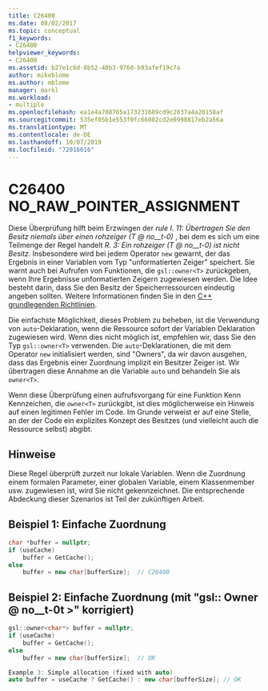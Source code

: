 ```yaml
---
title: C26400
ms.date: 08/02/2017
ms.topic: conceptual
f1_keywords:
- C26400
helpviewer_keywords:
- C26400
ms.assetid: b27e1c6d-8b52-40b3-9760-b93afef19c7a
author: mikeblome
ms.author: mblome
manager: markl
ms.workload:
- multiple
ms.openlocfilehash: ea1e4a708765a173231689cd9c2037a4a20158af
ms.sourcegitcommit: 535ef05b1e553f0fc66082cd2e0998817eb2a56a
ms.translationtype: MT
ms.contentlocale: de-DE
ms.lasthandoff: 10/07/2019
ms.locfileid: "72016616"
---
```

# <a name="c26400-no_raw_pointer_assignment"></a>C26400 NO_RAW_POINTER_ASSIGNMENT

Diese Überprüfung hilft beim Erzwingen der *rule I. 11: Übertragen Sie den Besitz niemals über einen rohzeiger (T @ no__t-0)* , bei dem es sich um eine Teilmenge der Regel handelt *R. 3: Ein rohzeiger (T @ no__t-0) ist nicht Besitz.* Insbesondere wird bei jedem Operator `new` gewarnt, der das Ergebnis in einer Variablen vom Typ "unformatierten Zeiger" speichert. Sie warnt auch bei Aufrufen von Funktionen, die `gsl::owner<T>` zurückgeben, wenn Ihre Ergebnisse unformatierten Zeigern zugewiesen werden. Die Idee besteht darin, dass Sie den Besitz der Speicherressourcen eindeutig angeben sollten. Weitere Informationen finden Sie in den [ C++ grundlegenden Richtlinien](http://github.com/isocpp/CppCoreGuidelines/blob/master/CppCoreGuidelines.md#r-resource-management).

Die einfachste Möglichkeit, dieses Problem zu beheben, ist die Verwendung von `auto`-Deklaration, wenn die Ressource sofort der Variablen Deklaration zugewiesen wird. Wenn dies nicht möglich ist, empfehlen wir, dass Sie den Typ `gsl::owner<T>` verwenden. Die `auto`-Deklarationen, die mit dem Operator `new` initialisiert werden, sind "Owners", da wir davon ausgehen, dass das Ergebnis einer Zuordnung implizit ein Besitzer Zeiger ist. Wir übertragen diese Annahme an die Variable `auto` und behandeln Sie als `owner<T>`.

Wenn diese Überprüfung einen aufrufsvorgang für eine Funktion Kenn Kennzeichen, die `owner<T>` zurückgibt, ist dies möglicherweise ein Hinweis auf einen legitimen Fehler im Code. Im Grunde verweist er auf eine Stelle, an der der Code ein explizites Konzept des Besitzes (und vielleicht auch die Ressource selbst) abgibt.

## <a name="remarks"></a>Hinweise

Diese Regel überprüft zurzeit nur lokale Variablen. Wenn die Zuordnung einem formalen Parameter, einer globalen Variable, einem Klassenmember usw. zugewiesen ist, wird Sie nicht gekennzeichnet. Die entsprechende Abdeckung dieser Szenarios ist Teil der zukünftigen Arbeit.

## <a name="example-1-simple-allocation"></a>Beispiel 1: Einfache Zuordnung

```cpp
char *buffer = nullptr;
if (useCache)
    buffer = GetCache();
else
    buffer = new char[bufferSize];  // C26400
```

## <a name="example-2-simple-allocation-fixed-with-gslownert"></a>Beispiel 2: Einfache Zuordnung (mit "gsl:: Owner @ no__t-0t >" korrigiert)

```cpp
gsl::owner<char*> buffer = nullptr;
if (useCache)
    buffer = GetCache();
else
    buffer = new char[bufferSize];  // OK

Example 3: Simple allocation (fixed with auto)
auto buffer = useCache ? GetCache() : new char[bufferSize]; // OK
```
